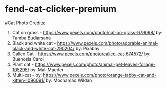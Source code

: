 # fend-cat-clicker-premium



#Cat Photo Credits:

1. Cat on grass - https://www.pexels.com/photo/cat-on-grass-979098/ by: Tamba Budiarsana
2. Black and white cat - https://www.pexels.com/photo/adorable-animal-black-and-white-cat-290204/ by: Pixabay
3. Calico Cat - https://www.pexels.com/photo/calico-cat-674572/ by: Buenosia Carol
4. Plant cat - https://www.pexels.com/photo/animal-pet-leaves-foliage-105295/ by: Mali Maeder
5. Multi-cat - by: https://www.pexels.com/photo/orange-tabby-cat-and-kitten-1096091/ by: Mochamad Wildan